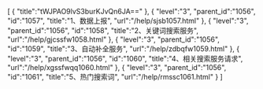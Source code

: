 [
	{
		"title":"tWJPAO9lvS3burKJvQn6JA=="
	},
	{
		"level":"3",
		"parent_id":"1056",
		"id":"1057",
		"title":"1、数据上报",
		"url":"/help/sjsb1057.html"
	},
	{
		"level":"3",
		"parent_id":"1056",
		"id":"1058",
		"title":"2、关键词搜索服务",
		"url":"/help/gjcssfw1058.html"
	},
	{
		"level":"3",
		"parent_id":"1056",
		"id":"1059",
		"title":"3、自动补全服务",
		"url":"/help/zdbqfw1059.html"
	},
	{
		"level":"3",
		"parent_id":"1056",
		"id":"1060",
		"title":"4、相关搜索服务请求",
		"url":"/help/xgssfwqq1060.html"
	},
	{
		"level":"3",
		"parent_id":"1056",
		"id":"1061",
		"title":"5、热门搜索词",
		"url":"/help/rmssc1061.html"
	}
]